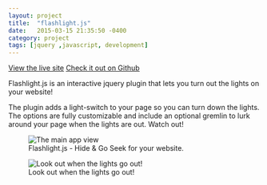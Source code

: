 ```yaml
---
layout: project
title:  "flashlight.js"
date:   2015-03-15 21:35:50 -0400
category: project
tags: [jquery ,javascript, development]
---
```


<p class="download-link">
	<a target="_blank" href="https://jveens.github.io/flashlight">View the live site</a>
	<a target="_blank" href="https://github.com/jveens/flashlight">Check it out on Github</a>
</p>

Flashlight.js is an interactive jquery plugin that lets you turn out the lights on your website!

The plugin adds a light-switch to your page so you can turn down the lights. The options are fully customizable and include an optional gremlin to lurk around your page when the lights are out. Watch out!

<figure>
    <img src="{{site.url}}/assets/2015/03/flashlight/lights-on.png" alt="The main app view">
    <figcaption>Flashlight.js - Hide & Go Seek for your website.</figcaption>
</figure>

<figure>
    <img src="{{site.url}}/assets/2015/03/flashlight/lights-off.png" alt="Look out when the lights go out!">
    <figcaption>Look out when the lights go out!</figcaption>
</figure>